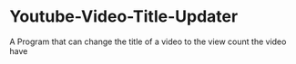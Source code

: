 # Youtube-Video-Title-Updater
A Program that can change the title of a video to the view count the video have
